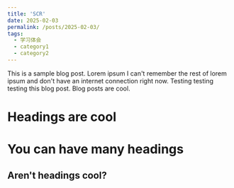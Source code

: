 ```yaml
---
title: 'SCR'
date: 2025-02-03
permalink: /posts/2025-02-03/
tags:
  - 学习体会
  - category1
  - category2
---
```


This is a sample blog post. Lorem ipsum I can't remember the rest of lorem ipsum and don't have an internet connection right now. Testing testing testing this blog post. Blog posts are cool.

Headings are cool
======

You can have many headings
======

Aren't headings cool?
------
